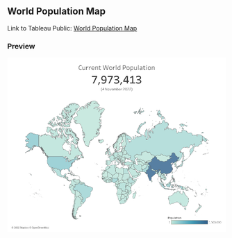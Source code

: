 ## World Population Map

Link to Tableau Public: [World Population Map](https://public.tableau.com/app/profile/elmoallistair/viz/WorldPopulationMap_16675684072830/Dashboard)

### Preview

![img](WorldPopulationMap.png)